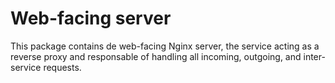 # Web-facing server

This package contains de web-facing Nginx server, the service acting as a reverse proxy and responsable of handling all incoming, outgoing, and inter-service requests.